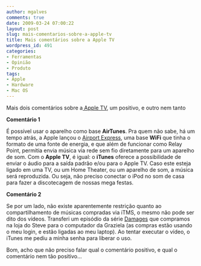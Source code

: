 ```yaml
---
author: mgalves
comments: true
date: 2009-03-24 07:00:22
layout: post
slug: mais-comentarios-sobre-a-apple-tv
title: Mais comentários sobre a Apple TV
wordpress_id: 491
categories:
- Ferramentas
- Opinião
- Produto
tags:
- Apple
- Hardware
- Mac OS
---
```


Mais dois comentários sobre a[ Apple TV](http://log4dev.com/2009/03/07/apple-tv/), um positivo, e outro nem tanto

**Comentário 1**

É possível usar o aparelho como base **AirTunes**. Pra quem não sabe, há um tempo atrás, a Apple lançou o [Airport Express](http://www.apple.com/airportexpress/), uma base **WiFi** que tinha o formato de uma fonte de energia, e que além de funcionar como Relay Point, permitia envia música via rede sem fio diretamente para um aparelho de som. Com o **Apple TV**, é igual: o **iTunes** oferece a possibilidade de enviar o áudio para a saída padrão e/ou para o Apple TV. Caso este esteja ligado em uma TV, ou um Home Theater, ou um aparelho de som, a música será reproduzida. Ou seja, não preciso conectar o iPod no som de casa para fazer a discotecagem de nossas mega festas.

**Comentário 2**

Se por um lado, não existe aparentemente restrição quanto ao compartilhamento de músicas compradas via iTMS, o mesmo não pode ser dito dos vídeos. Transferi um episódio da série [Damages](http://www.imdb.com/title/tt0914387/) que compramos na loja do Steve para o computador da Graziela (as compras estão usando o meu login, e estão ligadas ao meu laptop). Ao tentar executar o vídeo, o iTunes me pediu a minha senha para liberar o uso.

Bom, acho que não preciso falar qual o comentário positivo, e qual o comentário nem tão positivo...

